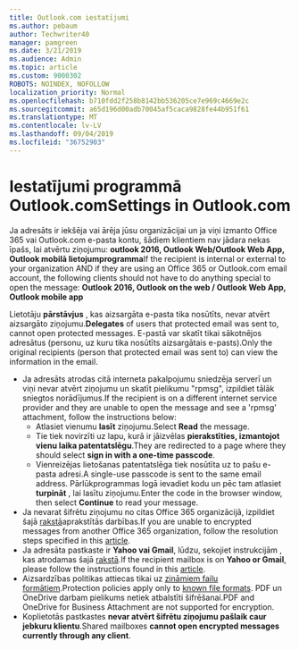 ```yaml
---
title: Outlook.com iestatījumi
ms.author: pebaum
author: Techwriter40
manager: pamgreen
ms.date: 3/21/2019
ms.audience: Admin
ms.topic: article
ms.custom: 9000302
ROBOTS: NOINDEX, NOFOLLOW
localization_priority: Normal
ms.openlocfilehash: b710fdd2f258b8142bb536205ce7e969c4669e2c
ms.sourcegitcommit: a65d196d00adb70045af5caca9828fe44b951f61
ms.translationtype: MT
ms.contentlocale: lv-LV
ms.lasthandoff: 09/04/2019
ms.locfileid: "36752903"
---
```

# <a name="settings-in-outlookcom"></a><span data-ttu-id="4956b-102">Iestatījumi programmā Outlook.com</span><span class="sxs-lookup"><span data-stu-id="4956b-102">Settings in Outlook.com</span></span>

<span data-ttu-id="4956b-103">Ja adresāts ir iekšēja vai ārēja jūsu organizācijai un ja viņi izmanto Office 365 vai Outlook.com e-pasta kontu, šādiem klientiem nav jādara nekas īpašs, lai atvērtu ziņojumu: **outlook 2016, Outlook Web/Outlook Web App, Outlook mobilā lietojumprogramma**</span><span class="sxs-lookup"><span data-stu-id="4956b-103">If the recipient is internal or external to your organization AND if they are using an Office 365 or Outlook.com email account, the following clients should not have to do anything special to open the message: **Outlook 2016, Outlook on the web / Outlook Web App, Outlook mobile app**</span></span>

<span data-ttu-id="4956b-104">Lietotāju **pārstāvjus** , kas aizsargāta e-pasta tika nosūtīts, nevar atvērt aizsargāto ziņojumu.</span><span class="sxs-lookup"><span data-stu-id="4956b-104">**Delegates** of users that protected email was sent to, cannot open protected messages.</span></span> <span data-ttu-id="4956b-105">E-pastā var skatīt tikai sākotnējos adresātus (personu, uz kuru tika nosūtīts aizsargātais e-pasts).</span><span class="sxs-lookup"><span data-stu-id="4956b-105">Only the original recipients (person that protected email was sent to) can view the information in the email.</span></span>

- <span data-ttu-id="4956b-106">Ja adresāts atrodas citā interneta pakalpojumu sniedzēja serverī un viņi&nbsp;nevar atvērt ziņojumu un skatīt pielikumu "rpmsg", izpildiet tālāk sniegtos norādījumus.</span><span class="sxs-lookup"><span data-stu-id="4956b-106">If the recipient is on a different internet service provider and they are&nbsp;unable to open the message and see a 'rpmsg' attachment, follow the instructions below:</span></span>
    - <span data-ttu-id="4956b-107">Atlasiet vienumu **lasīt** ziņojumu.</span><span class="sxs-lookup"><span data-stu-id="4956b-107">Select **Read** the message.</span></span>
    - <span data-ttu-id="4956b-108">Tie tiek novirzīti uz lapu, kurā ir jāizvēlas **pierakstīties, izmantojot vienu laika patentatslēgu**.</span><span class="sxs-lookup"><span data-stu-id="4956b-108">They are redirected to a page where they should select **sign in with a one-time passcode**.</span></span>
    - <span data-ttu-id="4956b-109">Vienreizējas lietošanas patentatslēga tiek nosūtīta uz to pašu e-pasta adresi.</span><span class="sxs-lookup"><span data-stu-id="4956b-109">A single-use passcode is sent to the same email address.</span></span> <span data-ttu-id="4956b-110">Pārlūkprogrammas logā ievadiet kodu un pēc tam atlasiet **turpināt** , lai lasītu ziņojumu.</span><span class="sxs-lookup"><span data-stu-id="4956b-110">Enter the code in the browser window, then select **Continue** to read your message.</span></span>
- <span data-ttu-id="4956b-111">Ja nevarat šifrētu ziņojumu no citas Office 365 organizācijā, izpildiet šajā [rakstā](https://support.office.com/article/known-issues-opening-irm-protected-emails-sent-from-users-in-other-office-365-organizations-0dec0593-a05d-4aa2-8445-9311ebab3164)aprakstītās darbības.</span><span class="sxs-lookup"><span data-stu-id="4956b-111">If you are unable to encrypted messages from another Office 365 organization, follow the resolution steps specified in this [article](https://support.office.com/article/known-issues-opening-irm-protected-emails-sent-from-users-in-other-office-365-organizations-0dec0593-a05d-4aa2-8445-9311ebab3164).</span></span>
- <span data-ttu-id="4956b-112">Ja adresāta pastkaste ir **Yahoo vai Gmail**, lūdzu, sekojiet instrukcijām</span> , kas atrodamas šajā [rakstā](https://support.office.com/article/how-do-i-open-a-protected-message-1157a286-8ecc-4b1e-ac43-2a608fbf3098).</span><span class="sxs-lookup"><span data-stu-id="4956b-112">If the recipient mailbox is on **Yahoo or Gmail**, please follow the instructions</span> found in this [article](https://support.office.com/article/how-do-i-open-a-protected-message-1157a286-8ecc-4b1e-ac43-2a608fbf3098).</span></span>
- <span data-ttu-id="4956b-113">Aizsardzības politikas attiecas tikai uz [zināmiem failu formātiem](https://docs.microsoft.com/azure/information-protection/rms-client/client-admin-guide-file-types).</span><span class="sxs-lookup"><span data-stu-id="4956b-113">Protection policies apply only to [known file formats](https://docs.microsoft.com/azure/information-protection/rms-client/client-admin-guide-file-types).</span></span> <span data-ttu-id="4956b-114">PDF un OneDrive darbam pielikums netiek atbalstīti šifrēšanai.</span><span class="sxs-lookup"><span data-stu-id="4956b-114">PDF and OneDrive for Business Attachment are not supported for encryption.</span></span>
- <span data-ttu-id="4956b-115">Koplietotās pastkastes **nevar atvērt šifrētu ziņojumu pašlaik caur jebkuru klientu**.</span><span class="sxs-lookup"><span data-stu-id="4956b-115">Shared mailboxes **cannot open encrypted messages currently through any client**.</span></span> 
